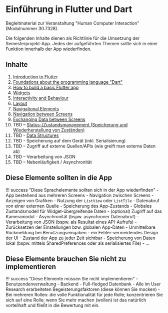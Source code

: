 # Einführung in Flutter und Dart

Begleitmaterial zur Veranstaltung "Human Computer Interaction" (Modulnummer 30.7328).

Die folgenden Inhalte dienen als Richtlinie für die Umsetzung der Semesterprojekt-App. Jedes der aufgeführten Themen sollte sich in einer Funktion innerhalb der App wiederfinden. 

## Inhalte

1. [Introduction to Flutter](./themen/flutter_introduction.md)
2. [Foundations about the programming language "Dart"](./themen/dart.md)
3. [How to build a basic Flutter app](./themen/designing_an_app.md)
4. [Widgets](./themen/widgets.md)
5. [Interactivity and Behaviour](./themen/behaviour.md)
6. [Layout](./themen/layout.md)
7. [Navigational Elements](./themen/navigation.md)
8. [Navigation between Screens](./themen/screen_navigation.md)
9. [Exchanging Data between Screens](./themen/data_exchange.md)
10. TBD – [Status-/Zustandsmanagement (Speicherung und Wiederherstellung von Zuständen)](./themen/state_management.md)
11. TBD - [Data Structures](./themen/data_structures.md) 
12. TBD - Speicherung auf dem Gerät (inkl. Serialisierung)
13. TBD – Zugriff auf externe Quellen/APIs (wie greift man externe Daten ab)
14. TBD – Verarbeitung von JSON
15. TBD – Nebenläufigkeit / Asynchronität

<!-- 16. Fortgestrittene Widgets
    1.  RecyclerView
    2.  Gesten
    3.   -->



<!-- ### Ergänzende Themen

1. Setup (was braucht man um eine Flutter-App zu erstellen?)
2. Lebenszyklus einer App -->


## Diese Elemente sollten in die App

!!! success "Diese Sprachelemente sollten sich in der App wiederfinden"
    - App bestehend aus mehreren Screens
    - Navigation zwischen Screens
    - Anzeigen von Grafiken
    - Nutzung der `ListView` oder `ListTile`
    - Datenabruf von einer externen Quelle
    - Speicherung des App-Zustands
    - Globales Zustandsmodell für Widget-übergreifende Daten
    - (optional) Zugriff auf das Kameramodul
    - Asynchronität (bspw. asynchroner Datenabruf)
    - Verarbeitung von JSON (bspw. als Resultat eines API-Aufrufs)
    - Zurücksetzen der Einstellungen bzw. globalen App-Daten
    - Unmittelbare Rückmeldung bei Benutzungseingaben
    - ein Fehler-vermeidendes Design der UI
    - Zustand der App zu jeder Zeit sichtbar
    - Speicherung von Daten lokal (bspw. mittels SharedPreferences oder als serialisiertes File)
    - ...


## Diese Elemente brauchen Sie nicht zu implementieren

!!! success "Diese Elemente müssen Sie nicht implementieren"
    - Benutzendenverwaltung
    - Backend
    - Full-fledged Datenbank
    - Alle im User Research erarbeiteten Begeisterungsfaktoren (diese können Sie mocken)
    - Bei mehreren Rollen: die volle Funktionalität für jede Rolle; konzentrieren Sie sich auf eine Rolle; wenn Sie mehr machen (wollen) ist das natürlich vorteilhaft und fließt in die Bewertung mit ein.

<!--
## How to use this guide

This project serves as a guideline through the different flutter topics that should be implemented in the semester project app.
It structures the ... and distills the relevant parts from the comprehensive flutter documentation. Flutter has a very well written thorough and comprehensive documentation with lots of code examples. Instead of mirroring the flutter documentaion, this guide provides links to the relevant parts in the official flutter documentation. Hence, this quide should be used as a guiding structure to the different topics and serves as a topic map.


## TODO

Disadvantages of flutter (source: fireship.io)
- deeply neested widget trees
- no simple copy-and-paste



## Project layout --- cool for monospaced text

    mkdocs.yml    # The configuration file.
    docs/
        index.md  # The documentation homepage.
        ...       # Other markdown pages, images and other files.
-->
